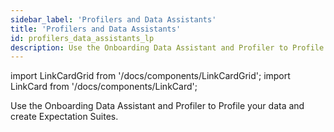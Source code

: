 ```yaml
---
sidebar_label: 'Profilers and Data Assistants'
title: 'Profilers and Data Assistants'
id: profilers_data_assistants_lp
description: Use the Onboarding Data Assistant and Profiler to Profile your data and create Expectation Suites.
---
```


import LinkCardGrid from '/docs/components/LinkCardGrid';
import LinkCard from '/docs/components/LinkCard';

<p class="DocItem__header-description">Use the Onboarding Data Assistant and Profiler to Profile your data and create Expectation Suites.</p>

<LinkCardGrid>
  <LinkCard topIcon label="Create an Expectation Suite with the Onboarding Data Assistant" description="Use the Onboarding Data Assistant to Profile your data and automate the generation of an Expectation Suite" href="/docs/guides/expectations/data_assistants/how_to_create_an_expectation_suite_with_the_onboarding_data_assistant" icon="/img/assistant_icon.svg" />
  <LinkCard topIcon label="Create an Expectation Suite with the Missingness Data Assistant" description="Use the Missingness Data Assistant to Profile your data and automate the generation of an Expectation Suite" href="/docs/guides/expectations/data_assistants/how_to_create_an_expectation_suite_with_the_missingness_data_assistant" icon="/img/assistant_icon.svg" />
  <LinkCard topIcon label="Create an Expectation Suite with a Custom Profiler" description="Create an Expectation Suite with a Custom Profiler" href="/docs/guides/expectations/advanced/how_to_create_a_new_expectation_suite_using_rule_based_profilers" icon="/img/custom_expectation_icon.svg" />
</LinkCardGrid>